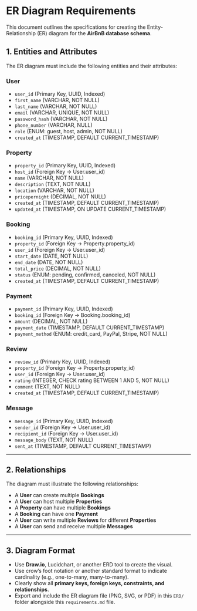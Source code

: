 # ER Diagram Requirements

This document outlines the specifications for creating the Entity-Relationship (ER) diagram for the **AirBnB database schema**.

## 1. Entities and Attributes

The ER diagram must include the following entities and their attributes:

### User
- `user_id` (Primary Key, UUID, Indexed)
- `first_name` (VARCHAR, NOT NULL)
- `last_name` (VARCHAR, NOT NULL)
- `email` (VARCHAR, UNIQUE, NOT NULL)
- `password_hash` (VARCHAR, NOT NULL)
- `phone_number` (VARCHAR, NULL)
- `role` (ENUM: guest, host, admin, NOT NULL)
- `created_at` (TIMESTAMP, DEFAULT CURRENT_TIMESTAMP)

### Property
- `property_id` (Primary Key, UUID, Indexed)
- `host_id` (Foreign Key → User.user_id)
- `name` (VARCHAR, NOT NULL)
- `description` (TEXT, NOT NULL)
- `location` (VARCHAR, NOT NULL)
- `pricepernight` (DECIMAL, NOT NULL)
- `created_at` (TIMESTAMP, DEFAULT CURRENT_TIMESTAMP)
- `updated_at` (TIMESTAMP, ON UPDATE CURRENT_TIMESTAMP)

### Booking
- `booking_id` (Primary Key, UUID, Indexed)
- `property_id` (Foreign Key → Property.property_id)
- `user_id` (Foreign Key → User.user_id)
- `start_date` (DATE, NOT NULL)
- `end_date` (DATE, NOT NULL)
- `total_price` (DECIMAL, NOT NULL)
- `status` (ENUM: pending, confirmed, canceled, NOT NULL)
- `created_at` (TIMESTAMP, DEFAULT CURRENT_TIMESTAMP)

### Payment
- `payment_id` (Primary Key, UUID, Indexed)
- `booking_id` (Foreign Key → Booking.booking_id)
- `amount` (DECIMAL, NOT NULL)
- `payment_date` (TIMESTAMP, DEFAULT CURRENT_TIMESTAMP)
- `payment_method` (ENUM: credit_card, PayPal, Stripe, NOT NULL)

### Review
- `review_id` (Primary Key, UUID, Indexed)
- `property_id` (Foreign Key → Property.property_id)
- `user_id` (Foreign Key → User.user_id)
- `rating` (INTEGER, CHECK rating BETWEEN 1 AND 5, NOT NULL)
- `comment` (TEXT, NOT NULL)
- `created_at` (TIMESTAMP, DEFAULT CURRENT_TIMESTAMP)

### Message
- `message_id` (Primary Key, UUID, Indexed)
- `sender_id` (Foreign Key → User.user_id)
- `recipient_id` (Foreign Key → User.user_id)
- `message_body` (TEXT, NOT NULL)
- `sent_at` (TIMESTAMP, DEFAULT CURRENT_TIMESTAMP)

---

## 2. Relationships

The diagram must illustrate the following relationships:

- A **User** can create multiple **Bookings**
- A **User** can host multiple **Properties**
- A **Property** can have multiple **Bookings**
- A **Booking** can have one **Payment**
- A **User** can write multiple **Reviews** for different **Properties**
- A **User** can send and receive multiple **Messages**

---

## 3. Diagram Format

- Use **Draw.io**, Lucidchart, or another ERD tool to create the visual.
- Use crow’s foot notation or another standard format to indicate cardinality (e.g., one-to-many, many-to-many).
- Clearly show all **primary keys, foreign keys, constraints, and relationships**.
- Export and include the ER diagram file (PNG, SVG, or PDF) in this `ERD/` folder alongside this `requirements.md` file.
